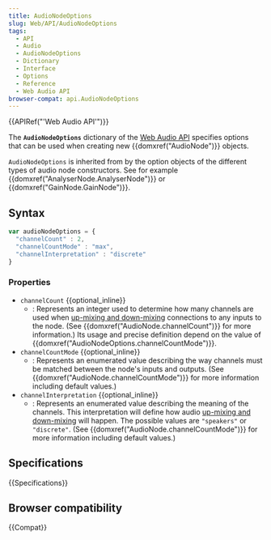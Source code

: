 ```yaml
---
title: AudioNodeOptions
slug: Web/API/AudioNodeOptions
tags:
  - API
  - Audio
  - AudioNodeOptions
  - Dictionary
  - Interface
  - Options
  - Reference
  - Web Audio API
browser-compat: api.AudioNodeOptions
---
```

{{APIRef("'Web Audio API'")}}

The **`AudioNodeOptions`** dictionary
of the [Web Audio API](/en-US/docs/Web/API/Web_Audio_API) specifies options
that can be used when creating new {{domxref("AudioNode")}} objects.

`AudioNodeOptions` is inherited from by the option objects of the different
types of audio node constructors. See for example
{{domxref("AnalyserNode.AnalyserNode")}} or {{domxref("GainNode.GainNode")}}.

## Syntax

```js
var audioNodeOptions = {
  "channelCount" : 2,
  "channelCountMode" : "max",
  "channelInterpretation" : "discrete"
}
```

### Properties

- `channelCount` {{optional_inline}}
  - : Represents an integer used to determine how many channels are used when [up-mixing
    and down-mixing](/en-US/docs/Web/API/Web_Audio_API/Basic_concepts_behind_Web_Audio_API#up-mixing_and_down-mixing) connections to any inputs to the node. (See
    {{domxref("AudioNode.channelCount")}} for more information.) Its usage and precise
    definition depend on the value of {{domxref("AudioNodeOptions.channelCountMode")}}.
- `channelCountMode` {{optional_inline}}
  - : Represents an enumerated value describing the way channels must be matched between
    the node's inputs and outputs. (See {{domxref("AudioNode.channelCountMode")}} for more
    information including default values.)
- `channelInterpretation` {{optional_inline}}
  - : Represents an enumerated value describing the meaning of the channels. This
    interpretation will define how audio [up-mixing
    and down-mixing](/en-US/docs/Web/API/Web_Audio_API/Basic_concepts_behind_Web_Audio_API#up-mixing_and_down-mixing) will happen.
    The possible values are `"speakers"` or `"discrete"`. (See
    {{domxref("AudioNode.channelCountMode")}} for more information including default
    values.)

## Specifications

{{Specifications}}

## Browser compatibility

{{Compat}}
